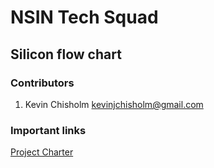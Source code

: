# NSIN Tech Squad
## Silicon flow chart

### Contributors
1. Kevin Chisholm <kevinjchisholm@gmail.com>

### Important links
[Project Charter](https://docs.google.com/document/d/1rdip4S5lS00AhkXy9fjQJp3OXXjqvYW_qPnZqxMsJI4/edit?usp=sharing)


